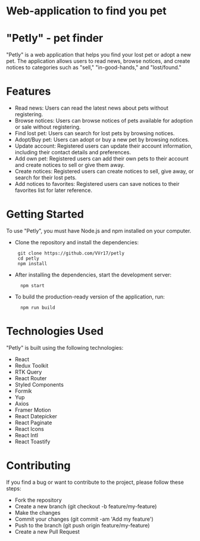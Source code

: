 # Web-application to find you pet

# "Petly" - pet finder
"Petly" is a web application that helps you find your lost pet or adopt a new pet. 
The application allows users to read news, browse notices, and create notices to categories such as "sell," "in-good-hands," and "lost/found."

# Features
  * Read news: Users can read the latest news about pets without registering.
  * Browse notices: Users can browse notices of pets available for adoption or sale without registering.
  * Find lost pet: Users can search for lost pets by browsing notices.
  * Adopt/Buy pet: Users can adopt or buy a new pet by browsing notices.
  * Update account: Registered users can update their account information, including their contact details and preferences.
  * Add own pet: Registered users can add their own pets to their account and create notices to sell or give them away.
  * Create notices: Registered users can create notices to sell, give away, or search for their lost pets.
  * Add notices to favorites: Registered users can save notices to their favorites list for later reference.

# Getting Started
To use "Petly", you must have Node.js and npm installed on your computer. 

   * Clone the repository and install the dependencies:

          git clone https://github.com/VVr17/petly
          cd petly
          npm install

  * After installing the dependencies, start the development server:
      
          npm start

  * To build the production-ready version of the application, run:
      
          npm run build
      
# Technologies Used
  "Petly" is built using the following technologies:

  * React
  * Redux Toolkit
  * RTK Query
  * React Router
  * Styled Components
  * Formik
  * Yup
  * Axios
  * Framer Motion
  * React Datepicker
  * React Paginate
  * React Icons
  * React Intl
  * React Toastify

# Contributing
If you find a bug or want to contribute to the project, please follow these steps:
    
   * Fork the repository
   * Create a new branch (git checkout -b feature/my-feature)
   * Make the changes
   * Commit your changes (git commit -am 'Add my feature')
   * Push to the branch (git push origin feature/my-feature)
   * Create a new Pull Request

